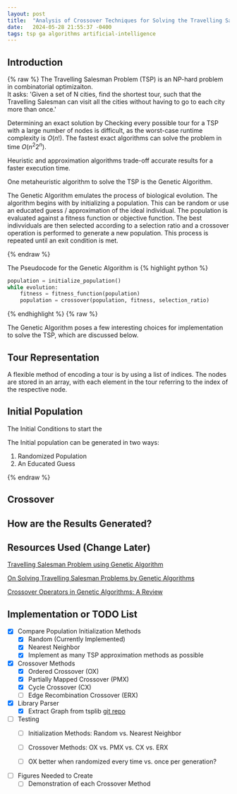 ```yaml
---
layout: post
title:  "Analysis of Crossover Techniques for Solving the Travelling Salesman Problem using a Genetic Algorithm"
date:   2024-05-28 21:55:37 -0400
tags: tsp ga algorithms artificial-intelligence
---
```

## Introduction 

{% raw %}
The Travelling Salesman Problem (TSP) is an NP-hard problem in
combinatorial optimizaiton. \
It asks: 'Given a set of N cities, find the shortest tour, such that
the Travelling Salesman can visit all the cities without having to go to
each city more than once.'

Determining an exact solution by Checking every possible tour for a TSP
with a large number of nodes is difficult, as the worst-case runtime
complexity is $O(n!)$. The fastest exact algorithms can solve the problem
in time $O(n^2 2^n)$.

Heuristic and approximation algorithms trade-off accurate results for a
faster execution time.

One metaheuristic algorithm to solve the TSP is the Genetic Algorithm.

The Genetic Algorithm emulates the process of biological evolution.
The algorithm begins with by initializing a population. This can be random
or use an educated guess / approximation of the ideal individual.
The population is evaluated against a fitness function or objective function.
The best indivviduals are then selected according to a selection ratio and
a crossover operation is performed to generate a new population.
This process is repeated until an exit condition is met.

{% endraw %}

The Pseudocode for the Genetic Algorithm is 
{% highlight python %}
```Python
population = initialize_population()
while evolution:
    fitness = fitness_function(population)
    population = crossover(population, fitness, selection_ratio)
```
{% endhighlight %}
{% raw %}

The Genetic Algorithm poses a few interesting choices for implementation
to solve the TSP, which are discussed below.

## Tour Representation

A flexible method of encoding a tour is by using a list of indices.
The nodes are stored in an array, with each element in the tour referring
to the index of the respective node.

## Initial Population

The Initial Conditions to start the 

The Initial population can be generated in two ways:

1. Randomized Population
2. An Educated Guess


{% endraw %}

## Crossover


## How are the Results Generated?
 

## Resources Used (Change Later)

[Travelling Salesman Problem using Genetic Algorithm](https://d1wqtxts1xzle7.cloudfront.net/81272325/dristi1007-libre.pdf?1645595806=&response-content-disposition=inline%3B+filename%3DTravelling_Salesman_Problem_using_Geneti.pdf&Expires=1716577616&Signature=C64weczGe7DLh4W2bKYN~0TkYIr0mJbDkr7lwzd7cPYhnsNIxsn2IRJyqhVOSZv4L-JCBaOjghiztfsWg~Cmdbif1eSDrtugrDnZdJ6X40IFlt2LZCZUtFlQiYTX2iP6yNxdyhdFpKqCN72jrNysvrmAEGf3RWmp-ehc9oYvXj8Lpp73dXwLgI9oOp1esBV6uGoPsryOLgfF5gSPwPlohF7-MUncykz2fOVnchRkHHXR3pBX4Kmv1DSn85BewCtnAjQyJ8HZYEoJdH1va0ZMwIaIVpwilLpIcmRFYxR868-iCqJebE8fLGtZlFAWzVz8-hwgfA7Dz1MGCfyTfnTZKw__&Key-Pair-Id=APKAJLOHF5GGSLRBV4ZA)

[On Solving Travelling Salesman Problems by Genetic Algorithms](https://link.springer.com/chapter/10.1007/BFb0029743)

[Crossover Operators in Genetic Algorithms: A Review](https://www.researchgate.net/profile/Padmavathi-Kora-2/publication/315175882_Crossover_Operators_in_Genetic_Algorithms_A_Review/links/59c6105d458515548f2f3b5f/Crossover-Operators-in-Genetic-Algorithms-A-Review.pdf)

## Implementation or TODO List

- [x] Compare Population Initialization Methods
  - [x] Random (Currently Implemented)
  - [x] Nearest Neighbor
  - [x] Implement as many TSP approximation methods as possible

- [x] Crossover Methods
  - [x] Ordered Crossover (OX)
  - [x] Partially Mapped Crossover (PMX)
  - [x] Cycle Crossover (CX)
  - [ ] Edge Recombination Crossover (ERX)

- [x] Library Parser
  - [x] Extract Graph from tsplib [git repo](https://github.com/mastqe/tsplib.git)

- [ ] Testing
  - [ ] Initialization Methods: Random vs. Nearest Neighbor
  - [ ] Crossover Methods: OX vs. PMX vs. CX vs. ERX
  - [ ] OX better when randomized every time vs. once per generation?


- [ ] Figures Needed to Create
  - [ ] Demonstration of each Crossover Method
